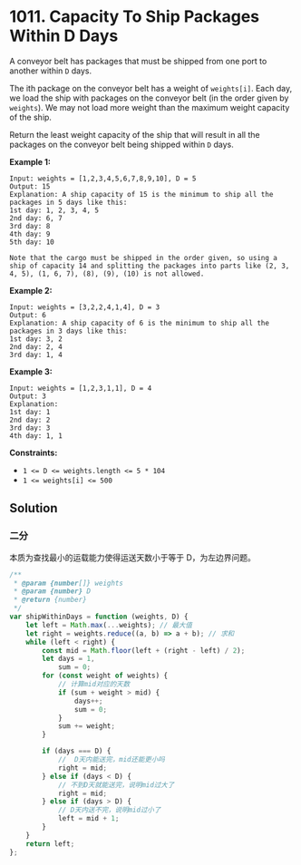 # 1011. Capacity To Ship Packages Within D Days

A conveyor belt has packages that must be shipped from one port to another within `D` days.

The ith package on the conveyor belt has a weight of `weights[i]`. Each day, we load the ship with packages on the conveyor belt (in the order given by `weights`). We may not load more weight than the maximum weight capacity of the ship.

Return the least weight capacity of the ship that will result in all the packages on the conveyor belt being shipped within `D` days.

**Example 1:**

```
Input: weights = [1,2,3,4,5,6,7,8,9,10], D = 5
Output: 15
Explanation: A ship capacity of 15 is the minimum to ship all the packages in 5 days like this:
1st day: 1, 2, 3, 4, 5
2nd day: 6, 7
3rd day: 8
4th day: 9
5th day: 10

Note that the cargo must be shipped in the order given, so using a ship of capacity 14 and splitting the packages into parts like (2, 3, 4, 5), (1, 6, 7), (8), (9), (10) is not allowed.
```

**Example 2:**

```
Input: weights = [3,2,2,4,1,4], D = 3
Output: 6
Explanation: A ship capacity of 6 is the minimum to ship all the packages in 3 days like this:
1st day: 3, 2
2nd day: 2, 4
3rd day: 1, 4
```

**Example 3:**

```
Input: weights = [1,2,3,1,1], D = 4
Output: 3
Explanation:
1st day: 1
2nd day: 2
3rd day: 3
4th day: 1, 1
```

**Constraints:**

-   `1 <= D <= weights.length <= 5 * 104`
-   `1 <= weights[i] <= 500`

## Solution

### 二分

本质为查找最小的运载能力使得运送天数小于等于 D，为左边界问题。

```javascript
/**
 * @param {number[]} weights
 * @param {number} D
 * @return {number}
 */
var shipWithinDays = function (weights, D) {
    let left = Math.max(...weights); // 最大值
    let right = weights.reduce((a, b) => a + b); // 求和
    while (left < right) {
        const mid = Math.floor(left + (right - left) / 2);
        let days = 1,
            sum = 0;
        for (const weight of weights) {
            // 计算mid对应的天数
            if (sum + weight > mid) {
                days++;
                sum = 0;
            }
            sum += weight;
        }

        if (days === D) {
            //  D天内能送完，mid还能更小吗
            right = mid;
        } else if (days < D) {
            // 不到D天就能送完，说明mid过大了
            right = mid;
        } else if (days > D) {
            // D天内送不完，说明mid过小了
            left = mid + 1;
        }
    }
    return left;
};
```
